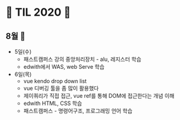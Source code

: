 # &#128057; TIL 2020 &#128057;

## 8월 &#127746;
- 5일(수)
    - 패스트캠퍼스 강의 중앙처리장치 - alu, 레지스터 학습
    - edwith에서 WAS, web Serve 학습
- 6일(목)
    - vue kendo drop down list
    - vue 디버깅 툴을 좀 많이 활용했다
    - 제이쿼리가 직접 접근, vue ref를 통해 DOM에 접근한다는 개념 이해
    - edwith HTML, CSS 학습
    - 패스트캠퍼스 - 명령어구조, 프로그래밍 언어 학습 